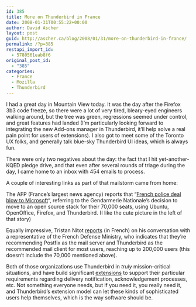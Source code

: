 ```yaml
---
id: 385
title: More on Thunderbird in France
date: 2008-01-31T00:55:22+00:00
author: David Ascher
layout: post
guid: http://ascher.ca/blog/2008/01/31/more-on-thunderbird-in-france/
permalink: /?p=385
restapi_import_id:
  - 5780561eab8f6
original_post_id:
  - "385"
categories:
  - France
  - Mozilla
  - Thunderbird
---
```

I had a great day in Mountain View today. It was the day after the Firefox 3b3 code freeze, so there were a lot of very tired, bleary-eyed engineers walking around, but the tree was green, regressions seemed under control, and great features had landed (I&#8217;m particularly looking forward to integrating the new Add-ons manager in Thunderbird, it&#8217;ll help solve a real pain point for users of extensions). I also got to meet some of the Toronto UX folks, and generally talk blue-sky Thunderbird UI ideas, which is always fun.

There were only two negatives about the day: the fact that I hit yet-another-KQED pledge drive, and that even after several rounds of triage during the day, I came home to an inbox with 454 emails to process.

A couple of interesting links as part of that mailstorm came from home:

The AFP (France&#8217;s largest news agency) reports that &#8220;[French police deal blow to Microsoft](http://afp.google.com/article/ALeqM5iU4Lq7tOR_WVOJLZ3IeRaIH03x6w)&#8220;, referring to the Gendarmerie Nationale&#8217;s decision to move to an open source stack for their 70,000 seats, using Ubuntu, OpenOffice, Firefox, and Thunderbird. (I like the cute picture in the left of that story)

Equally impressive, Tristan Nitot [reports](http://standblog.org/blog/post/2008/01/30/Questions-a-Thierry-Leblond-Ministere-de-la-Defense) (in French) on his conversation with a representative of the French Defense Ministry, who indicates that they&#8217;re recommending Postfix as the mail server and Thunderbird as the recommended mail client for most users, reaching up to 200,000 users (this doesn&#8217;t include the 70,000 mentioned above).

Both of those organizations use Thunderbird in _truly_ mission-critical situations, and have build significant [extensions](http://milimail.org/milimail/index.php/Main_Page) to support their particular requirements regarding delivery notification, acknowledgement processes, etc. Not something everyone needs, but if you need it, you really need it, and Thunderbird&#8217;s extension model can let these kinds of sophisticated users help themselves, which is the way software should be.